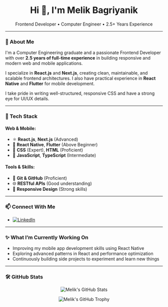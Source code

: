<h1 align="center">Hi 👋, I'm Melik Bagriyanik</h1>

<p align="center">
Frontend Developer • Computer Engineer • 2.5+ Years Experience
</p>

---

### 💼 About Me

I'm a Computer Engineering graduate and a passionate Frontend Developer with over **2.5 years of full-time experience** in building responsive and modern web and mobile applications.

I specialize in **React.js** and **Next.js**, creating clean, maintainable, and scalable frontend architectures. I also have practical experience in **React Native** and **Flutter** for mobile development.

I take pride in writing well-structured, responsive CSS and have a strong eye for UI/UX details.

---

### 🚀 Tech Stack

#### Web & Mobile:
- ⚛️ **React.js**, **Next.js** (Advanced)
- 📱 **React Native**, **Flutter** (Above Beginner)
- 🎨 **CSS** (Expert), **HTML** (Proficient)
- 🧠 **JavaScript**, **TypeScript** (Intermediate)

#### Tools & Skills:
- 🔧 **Git & GitHub** (Proficient)
- 🌐 **RESTful APIs** (Good understanding)
- 📱 **Responsive Design** (Strong skills)

---

### 📫 Connect With Me

- [![LinkedIn](https://img.shields.io/badge/LinkedIn-blue?logo=linkedin&logoColor=white)](https://www.linkedin.com/in/melik-bagriyanik-0453b2217/)


---

### ✨ What I’m Currently Working On

- Improving my mobile app development skills using React Native
- Exploring advanced patterns in React and performance optimization
- Continuously building side projects to experiment and learn new things

---

### 🛠️ GitHub Stats

<p align="center">
  <img src="https://github-readme-stats.vercel.app/api?username=melik-bagriyanik&show_icons=true&theme=radical" alt="Melik's GitHub Stats" />
</p>

<p align="center">
  <img src="https://github-profile-trophy.vercel.app/?username=melik-bagriyanik&theme=radical" alt="Melik's GitHub Trophy" />
</p>


